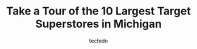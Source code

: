---
layout: ampstory
image: https://i0.wp.com/paketmu.com/wp-content/uploads/2023/06/target-0-in-michigan-1686366202.jpeg?resize=640,853
author: techidn
featured: false
description: Explore the diverse Target Superstore scene in Michigan, home to an incredible selection of 10 establishments catering to every taste. Whether youre in search of iconic favorites or undisco
title: Take a Tour of the 10 Largest Target Superstores in Michigan
cover:
   title: Take a Tour of the 10 Largest Target Superstores in Michigan
   subtitle: RICKPATE
   background: https://paketmu.com/wp-content/uploads/2023/06/target-0-in-michigan-1686366202.jpeg

pages: 
 - layout: thirds
   top: <h1>#1 Target</h1>
   bottom: "<p>The staff is very nice and I enjoy shopping here. However the lines are always long and there is often not a separate line for returns because those ladies are helping ou</p>"
   background: https://paketmu.com/wp-content/uploads/2023/06/target-1-in-michigan-1686366203.jpeg
   backgroundblur: true
 - layout: thirds
   top: <h1>#2 Target</h1>
   bottom: "<p>Target stores are consistent with their layout; so it is easy to navigate and find what you are looking for. They have toys, baby items, groceries, cleaning products, clo</p>"
   background: https://paketmu.com/wp-content/uploads/2023/06/target-2-in-michigan-1686366203.jpeg
   cta:
      link: https://paketmu.com/take-a-tour-of-the-10-largest-target-superstores-in-michigan/
      text: Take a Tour of the 10 Largest Target Superstores in Michigan
 - layout: thirds
   top: <h1>#3 Target</h1>
   bottom: "<p>Target is a great store to shop at. The store offers a wide variety of items at good prices. The store is clean and well organized, making it easy to find what youre loo</p>"
   background: https://paketmu.com/wp-content/uploads/2023/06/target-3-in-michigan-1686366204.jpeg
   cta:
      link: https://paketmu.com/take-a-tour-of-the-10-largest-target-superstores-in-michigan/
      text: Take a Tour of the 10 Largest Target Superstores in Michigan
 - layout: thirds
   top: <h1>#4 Target</h1>
   bottom: "<p>1301 Coolidge Hwy, Troy, MI 48084, United States</p>"
   background: https://images.unsplash.com/photo-1567095761054-7a02e69e5c43?ixlib=rb-4.0.3&ixid=MnwxMjA3fDB8MHxwaG90by1wYWdlfHx8fGVufDB8fHx8&auto=format&fit=crop&w=640&h=853&q=80
   cta:
      link: https://paketmu.com/take-a-tour-of-the-10-largest-target-superstores-in-michigan/
      text: Take a Tour of the 10 Largest Target Superstores in Michigan
 - layout: thirds
   top: <h1>#5 Target</h1>
   bottom: "<p>3749 Carpenter Rd, Ypsilanti, MI 48197, United States</p>"
   background: https://images.unsplash.com/photo-1557672172-298e090bd0f1?ixlib=rb-4.0.3&ixid=MnwxMjA3fDB8MHxwaG90by1wYWdlfHx8fGVufDB8fHx8&auto=format&fit=crop&w=640&h=853&q=80
   cta:
      link: https://paketmu.com/take-a-tour-of-the-10-largest-target-superstores-in-michigan/
      text: Take a Tour of the 10 Largest Target Superstores in Michigan
 - layout: thirds
   top: <h1>#6 Target</h1>
   bottom: "<p>20100 Haggerty Rd, Livonia, MI 48152, United States</p>"
   background: https://images.unsplash.com/photo-1561679660-d00ee1e0dc8e?ixlib=rb-4.0.3&ixid=MnwxMjA3fDB8MHxwaG90by1wYWdlfHx8fGVufDB8fHx8&auto=format&fit=crop&w=640&h=853&q=80
   cta:
      link: https://paketmu.com/take-a-tour-of-the-10-largest-target-superstores-in-michigan/
      text: Take a Tour of the 10 Largest Target Superstores in Michigan
 - layout: thirds
   top: <h1>#7 Target</h1>
   bottom: "<p>43670 Ford Rd, Canton, MI 48187, United States</p>"
   background: https://images.unsplash.com/photo-1614648718611-0635f29016cb?ixlib=rb-4.0.3&ixid=MnwxMjA3fDB8MHxwaG90by1wYWdlfHx8fGVufDB8fHx8&auto=format&fit=crop&w=640&h=853&q=80
   cta:
      link: https://paketmu.com/take-a-tour-of-the-10-largest-target-superstores-in-michigan/
      text: Take a Tour of the 10 Largest Target Superstores in Michigan
 - layout: thirds
   middle: Continue reading...
   background: https://images.unsplash.com/photo-1615749413727-825b59a857b5?ixlib=rb-4.0.3&ixid=MnwxMjA3fDB8MHxwaG90by1wYWdlfHx8fGVufDB8fHx8&auto=format&fit=crop&w=640&h=853&q=80
   cta:
      link: https://paketmu.com/take-a-tour-of-the-10-largest-target-superstores-in-michigan/
      text: Take a Tour of the 10 Largest Target Superstores in Michigan
      
---